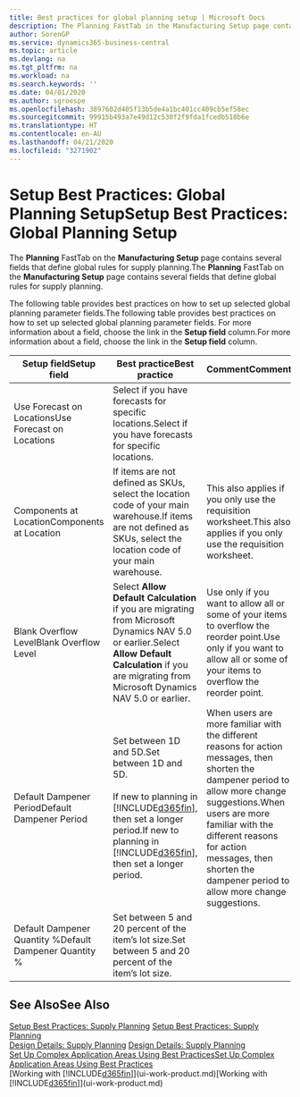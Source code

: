```yaml
---
title: Best practices for global planning setup | Microsoft Docs
description: The Planning FastTab in the Manufacturing Setup page contains several fields that define global rules for supply planning.
author: SorenGP
ms.service: dynamics365-business-central
ms.topic: article
ms.devlang: na
ms.tgt_pltfrm: na
ms.workload: na
ms.search.keywords: ''
ms.date: 04/01/2020
ms.author: sgroespe
ms.openlocfilehash: 3897602d405f13b5de4a1bc401cc409cb5ef58ec
ms.sourcegitcommit: 99915b493a7e49d12c530f2f9fda1fcedb518b6e
ms.translationtype: HT
ms.contentlocale: en-AU
ms.lasthandoff: 04/21/2020
ms.locfileid: "3271902"
---
```

# <a name="setup-best-practices-global-planning-setup"></a><span data-ttu-id="c559e-103">Setup Best Practices: Global Planning Setup</span><span class="sxs-lookup"><span data-stu-id="c559e-103">Setup Best Practices: Global Planning Setup</span></span>
<span data-ttu-id="c559e-104">The **Planning** FastTab on the **Manufacturing Setup** page contains several fields that define global rules for supply planning.</span><span class="sxs-lookup"><span data-stu-id="c559e-104">The **Planning** FastTab on the **Manufacturing Setup** page contains several fields that define global rules for supply planning.</span></span>  

 <span data-ttu-id="c559e-105">The following table provides best practices on how to set up selected global planning parameter fields.</span><span class="sxs-lookup"><span data-stu-id="c559e-105">The following table provides best practices on how to set up selected global planning parameter fields.</span></span> <span data-ttu-id="c559e-106">For more information about a field, choose the link in the **Setup field** column.</span><span class="sxs-lookup"><span data-stu-id="c559e-106">For more information about a field, choose the link in the **Setup field** column.</span></span>  

|<span data-ttu-id="c559e-107">Setup field</span><span class="sxs-lookup"><span data-stu-id="c559e-107">Setup field</span></span>|<span data-ttu-id="c559e-108">Best practice</span><span class="sxs-lookup"><span data-stu-id="c559e-108">Best practice</span></span>|<span data-ttu-id="c559e-109">Comment</span><span class="sxs-lookup"><span data-stu-id="c559e-109">Comment</span></span>|  
|-----------------|-------------------|-------------|  
|<span data-ttu-id="c559e-110">Use Forecast on Locations</span><span class="sxs-lookup"><span data-stu-id="c559e-110">Use Forecast on Locations</span></span>|<span data-ttu-id="c559e-111">Select if you have forecasts for specific locations.</span><span class="sxs-lookup"><span data-stu-id="c559e-111">Select if you have forecasts for specific locations.</span></span>||  
|<span data-ttu-id="c559e-112">Components at Location</span><span class="sxs-lookup"><span data-stu-id="c559e-112">Components at Location</span></span>|<span data-ttu-id="c559e-113">If items are not defined as SKUs, select the location code of your main warehouse.</span><span class="sxs-lookup"><span data-stu-id="c559e-113">If items are not defined as SKUs, select the location code of your main warehouse.</span></span>|<span data-ttu-id="c559e-114">This also applies if you only use the requisition worksheet.</span><span class="sxs-lookup"><span data-stu-id="c559e-114">This also applies if you only use the requisition worksheet.</span></span>|  
|<span data-ttu-id="c559e-115">Blank Overflow Level</span><span class="sxs-lookup"><span data-stu-id="c559e-115">Blank Overflow Level</span></span>|<span data-ttu-id="c559e-116">Select **Allow Default Calculation** if you are migrating from Microsoft Dynamics NAV 5.0 or earlier.</span><span class="sxs-lookup"><span data-stu-id="c559e-116">Select **Allow Default Calculation** if you are migrating from Microsoft Dynamics NAV 5.0 or earlier.</span></span>|<span data-ttu-id="c559e-117">Use only if you want to allow all or some of your items to overflow the reorder point.</span><span class="sxs-lookup"><span data-stu-id="c559e-117">Use only if you want to allow all or some of your items to overflow the reorder point.</span></span>|  
|<span data-ttu-id="c559e-118">Default Dampener Period</span><span class="sxs-lookup"><span data-stu-id="c559e-118">Default Dampener Period</span></span>|<span data-ttu-id="c559e-119">Set between 1D and 5D.</span><span class="sxs-lookup"><span data-stu-id="c559e-119">Set between 1D and 5D.</span></span><br /><br /> <span data-ttu-id="c559e-120">If new to planning in [!INCLUDE[d365fin](includes/d365fin_md.md)], then set a longer period.</span><span class="sxs-lookup"><span data-stu-id="c559e-120">If new to planning in [!INCLUDE[d365fin](includes/d365fin_md.md)], then set a longer period.</span></span>|<span data-ttu-id="c559e-121">When users are more familiar with the different reasons for action messages, then shorten the dampener period to allow more change suggestions.</span><span class="sxs-lookup"><span data-stu-id="c559e-121">When users are more familiar with the different reasons for action messages, then shorten the dampener period to allow more change suggestions.</span></span>|  
|<span data-ttu-id="c559e-122">Default Dampener Quantity %</span><span class="sxs-lookup"><span data-stu-id="c559e-122">Default Dampener Quantity %</span></span>|<span data-ttu-id="c559e-123">Set between 5 and 20 percent of the item’s lot size.</span><span class="sxs-lookup"><span data-stu-id="c559e-123">Set between 5 and 20 percent of the item’s lot size.</span></span>||  

## <a name="see-also"></a><span data-ttu-id="c559e-124">See Also</span><span class="sxs-lookup"><span data-stu-id="c559e-124">See Also</span></span>  
 <span data-ttu-id="c559e-125">[Setup Best Practices: Supply Planning](setup-best-practices-supply-planning.md) </span><span class="sxs-lookup"><span data-stu-id="c559e-125">[Setup Best Practices: Supply Planning](setup-best-practices-supply-planning.md) </span></span>  
 <span data-ttu-id="c559e-126">[Design Details: Supply Planning](design-details-supply-planning.md) </span><span class="sxs-lookup"><span data-stu-id="c559e-126">[Design Details: Supply Planning](design-details-supply-planning.md) </span></span>  
 [<span data-ttu-id="c559e-127">Set Up Complex Application Areas Using Best Practices</span><span class="sxs-lookup"><span data-stu-id="c559e-127">Set Up Complex Application Areas Using Best Practices</span></span>](set-up-complex-application-areas-using-best-practices.md)  
 <span data-ttu-id="c559e-128">[Working with [!INCLUDE[d365fin](includes/d365fin_md.md)]](ui-work-product.md)</span><span class="sxs-lookup"><span data-stu-id="c559e-128">[Working with [!INCLUDE[d365fin](includes/d365fin_md.md)]](ui-work-product.md)</span></span>
